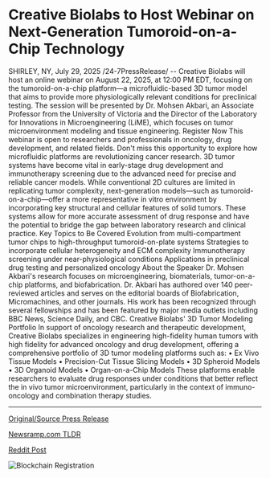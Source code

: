 # Creative Biolabs to Host Webinar on Next-Generation Tumoroid-on-a-Chip Technology

SHIRLEY, NY, July 29, 2025 /24-7PressRelease/ -- Creative Biolabs will host an online webinar on August 22, 2025, at 12:00 PM EDT, focusing on the tumoroid-on-a-chip platform—a microfluidic-based 3D tumor model that aims to provide more physiologically relevant conditions for preclinical testing. The session will be presented by Dr. Mohsen Akbari, an Associate Professor from the University of Victoria and the Director of the Laboratory for Innovations in Microengineering (LiME), which focuses on tumor microenvironment modeling and tissue engineering.  Register Now This webinar is open to researchers and professionals in oncology, drug development, and related fields. Don't miss this opportunity to explore how microfluidic platforms are revolutionizing cancer research.  3D tumor systems have become vital in early-stage drug development and immunotherapy screening due to the advanced need for precise and reliable cancer models. While conventional 2D cultures are limited in replicating tumor complexity, next-generation models—such as tumoroid-on-a-chip—offer a more representative in vitro environment by incorporating key structural and cellular features of solid tumors. These systems allow for more accurate assessment of drug response and have the potential to bridge the gap between laboratory research and clinical practice.  Key Topics to Be Covered Evolution from multi-compartment tumor chips to high-throughput tumoroid-on-plate systems Strategies to incorporate cellular heterogeneity and ECM complexity Immunotherapy screening under near-physiological conditions Applications in preclinical drug testing and personalized oncology  About the Speaker Dr. Mohsen Akbari's research focuses on microengineering, biomaterials, tumor-on-a-chip platforms, and biofabrication. Dr. Akbari has authored over 140 peer-reviewed articles and serves on the editorial boards of Biofabrication, Micromachines, and other journals. His work has been recognized through several fellowships and has been featured by major media outlets including BBC News, Science Daily, and CBC.  Creative Biolabs' 3D Tumor Modeling Portfolio In support of oncology research and therapeutic development, Creative Biolabs specializes in engineering high-fidelity human tumors with high fidelity for advanced oncology and drug development, offering a comprehensive portfolio of 3D tumor modeling platforms such as: • Ex Vivo Tissue Models • Precision-Cut Tissue Slicing Models • 3D Spheroid Models • 3D Organoid Models • Organ-on-a-Chip Models  These platforms enable researchers to evaluate drug responses under conditions that better reflect the in vivo tumor microenvironment, particularly in the context of immuno-oncology and combination therapy studies. 

---

[Original/Source Press Release](https://www.24-7pressrelease.com/press-release/525272/creative-biolabs-to-host-webinar-on-next-generation-tumoroid-on-a-chip-technology)
                    

[Newsramp.com TLDR](https://newsramp.com/curated-news/revolutionizing-cancer-research-with-tumoroid-on-a-chip-webinar/c570c4622eee6f98a528d4fab7833afa) 

 



[Reddit Post](https://www.reddit.com/r/HealthCareNewsInfo/comments/1mc51sb/revolutionizing_cancer_research_with/) 



![Blockchain Registration](https://cdn.newsramp.app/24-7PressRelease/qrcode/257/29/moonVyCR.webp)